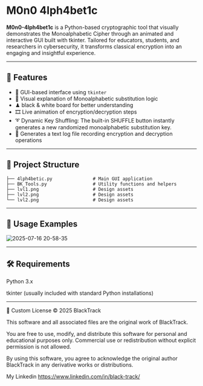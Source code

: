 # M0n0 4lph4bet1c 
**M0n0-4lph4bet1c** is a Python-based cryptographic tool that visually demonstrates the Monoalphabetic Cipher through an animated and interactive GUI built with tkinter. Tailored for educators, students, and researchers in cybersecurity, it transforms classical encryption into an engaging and insightful experience.

---

## 🌟 Features

- 🎨 GUI-based interface using `tkinter`
- 🔐 Visual explanation of Monoalphabetic substitution logic
- ♟ black & white board for better understanding
- 🎞️ Live animation of encryption/decryption steps
- ➰ Dynamic Key Shuffling: The built-in SHUFFLE button instantly generates a new randomized monoalphabetic substitution key. 
- 📝 Generates a text log file recording encryption and decryption operations
---
## 📂 Project Structure
```M0n0-4lph4bet1c/
├── 4lph4betic.py               # Main GUI application
├── BK_Tools.py                 # Utility functions and helpers
├── lvl1.png                    # Design assets
├── lvl2.png                    # Design assets
└── lvl2.png                    # Design assets
```
---
## 📖 Usage Examples
![2025-07-16 20-58-35](https://github.com/user-attachments/assets/55c11105-a9a9-45a7-b9e6-5ace4316bb72)



---

## 🛠️ Requirements

Python 3.x

tkinter (usually included with standard Python installations)


---

📄 Custom License
© 2025 BlackTrack

This software and all associated files are the original work of BlackTrack.

You are free to use, modify, and distribute this software for personal and educational purposes only.
Commercial use or redistribution without explicit permission is not allowed.

By using this software, you agree to acknowledge the original author BlackTrack in any derivative works or distributions.

My Linkedin https://www.linkedin.com/in/black-track/

